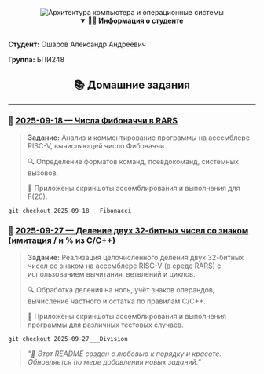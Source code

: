 <div align="center">

<img src="https://readme-typing-svg.demolab.com?font=Fira+Code&weight=600&size=40&duration=4000&pause=1000&color=FF6B6B&center=true&vCenter=true&width=600&height=120&lines=%D0%90%D1%80%D1%85%D0%B8%D1%82%D0%B5%D0%BA%D1%82%D1%83%D1%80%D0%B0+%D0%BA%D0%BE%D0%BC%D0%BF%D1%8C%D1%8E%D1%82%D0%B5%D1%80%D0%B0+%D0%B8;+%D0%BE%D0%BF%D0%B5%D1%80%D0%B0%D1%86%D0%B8%D0%BE%D0%BD%D0%BD%D1%8B%D0%B5+%D1%81%D0%B8%D1%81%D1%82%D0%B5%D0%BC%D1%8B" alt="Архитектура компьютера и операционные системы" />

<br>

<details open>
  <summary><b>👨‍🎓 Информация о студенте</b></summary>
  <br>
  <div align="left">
    <p><b>Студент:</b> Ошаров Александр Андреевич</p>
    <p><b>Группа:</b> БПИ248</p>
  </div>
</details>

## 📚 Домашние задания

</div>

---

### 📅 [2025-09-18 — Числа Фибоначчи в RARS](https://github.com/AlexanderOsharov/CAOS/tree/2025-09-18___Fibonacci)

> **Задание:** Анализ и комментирование программы на ассемблере RISC-V, вычисляющей число Фибоначчи.
>
> 🔍 Определение форматов команд, псевдокоманд, системных вызовов.
>
> 📸 Приложены скриншоты ассемблирования и выполнения для F(20).

```text
git checkout 2025-09-18___Fibonacci
```

### 📅 [2025-09-27 — Деление двух 32-битных чисел со знаком (имитация / и % из C/C++)](https://github.com/AlexanderOsharov/CAOS/tree/2025-09-27___Division)

> **Задание:** Реализация целочисленного деления двух 32-битных чисел со знаком на ассемблере RISC-V (в среде RARS) с использованием вычитания, ветвлений и циклов.
>
> 🔍 Обработка деления на ноль, учёт знаков операндов, вычисление частного и остатка по правилам C/C++.
>
> 📸 Приложены скриншоты ассемблирования и выполнения программы для различных тестовых случаев.

```text
git checkout 2025-09-27___Division
```

> *"🎨 Этот README создан с любовью к порядку и красоте. Обновляется по мере добавления новых заданий."*
